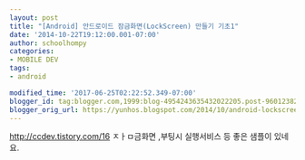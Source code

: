 ```yaml
---
layout: post
title: "[Android] 안드로이드 잠금화면(LockScreen) 만들기 기초1"
date: '2014-10-22T19:12:00.001-07:00'
author: schoolhompy
categories:
- MOBILE DEV
tags:
- android

modified_time: '2017-06-25T02:22:52.349-07:00'
blogger_id: tag:blogger.com,1999:blog-4954243635432022205.post-9601238244056022
blogger_orig_url: https://yunhos.blogspot.com/2014/10/android-lockscreen-1_22.html
---
```


http://ccdev.tistory.com/16 ㅈㅏㅁ금화면 ,부팅시 실행서비스 등 좋은 샘플이 있네요.
